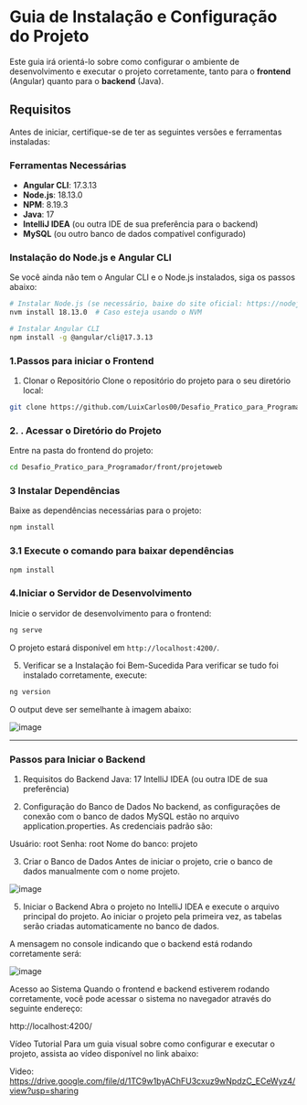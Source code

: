 # Guia de Instalação e Configuração do Projeto

Este guia irá orientá-lo sobre como configurar o ambiente de desenvolvimento e executar o projeto corretamente, tanto para o **frontend** (Angular) quanto para o **backend** (Java).

## Requisitos

Antes de iniciar, certifique-se de ter as seguintes versões e ferramentas instaladas:

### Ferramentas Necessárias

- **Angular CLI**: 17.3.13
- **Node.js**: 18.13.0
- **NPM**: 8.19.3
- **Java**: 17
- **IntelliJ IDEA** (ou outra IDE de sua preferência para o backend)
- **MySQL** (ou outro banco de dados compatível configurado)

### Instalação do Node.js e Angular CLI

Se você ainda não tem o Angular CLI e o Node.js instalados, siga os passos abaixo:

```bash
# Instalar Node.js (se necessário, baixe do site oficial: https://nodejs.org/)
nvm install 18.13.0  # Caso esteja usando o NVM

# Instalar Angular CLI
npm install -g @angular/cli@17.3.13
```














### 1.Passos para iniciar o Frontend
1. Clonar o Repositório
Clone o repositório do projeto para o seu diretório local:
```sh
git clone https://github.com/LuixCarlos00/Desafio_Pratico_para_Programador
```

### 2. . Acessar o Diretório do Projeto
Entre na pasta do frontend do projeto:
```sh
cd Desafio_Pratico_para_Programador/front/projetoweb
```

### 3 Instalar Dependências
Baixe as dependências necessárias para o projeto:
```sh
npm install
```

### 3.1 Execute o comando para baixar dependências 
```sh
npm install
```

### 4.Iniciar o Servidor de Desenvolvimento
Inicie o servidor de desenvolvimento para o frontend:
```sh
ng serve
```
O projeto estará disponível em `http://localhost:4200/`.

5. Verificar se a Instalação foi Bem-Sucedida
Para verificar se tudo foi instalado corretamente, execute:
```sh
ng version
```
O output deve ser semelhante à imagem abaixo:

![image](https://github.com/user-attachments/assets/d335db07-f6f9-4f3f-9d4f-5d1565f508b8)

---

### Passos para Iniciar o Backend
1. Requisitos do Backend
Java: 17
IntelliJ IDEA (ou outra IDE de sua preferência)

2. Configuração do Banco de Dados
No backend, as configurações de conexão com o banco de dados MySQL estão no arquivo application.properties. As credenciais padrão são:

Usuário: root
Senha: root
Nome do banco: projeto


3. Criar o Banco de Dados
Antes de iniciar o projeto, crie o banco de dados manualmente com o nome projeto.

![image](https://github.com/user-attachments/assets/4cc00aa0-aeb1-4ad7-9d93-c6938b3368eb)



5. Iniciar o Backend
Abra o projeto no IntelliJ IDEA e execute o arquivo principal do projeto. Ao iniciar o projeto pela primeira vez, as tabelas serão criadas automaticamente no banco de dados.

A mensagem no console indicando que o backend está rodando corretamente será:

![image](https://github.com/user-attachments/assets/49d989e5-dc01-411d-836a-a6e517044033)





Acesso ao Sistema
Quando o frontend e backend estiverem rodando corretamente, você pode acessar o sistema no navegador através do seguinte endereço:

http://localhost:4200/

Vídeo Tutorial
Para um guia visual sobre como configurar e executar o projeto, assista ao vídeo disponível no link abaixo:

Video: https://drive.google.com/file/d/1TC9w1byAChFU3cxuz9wNpdzC_ECeWyz4/view?usp=sharing



